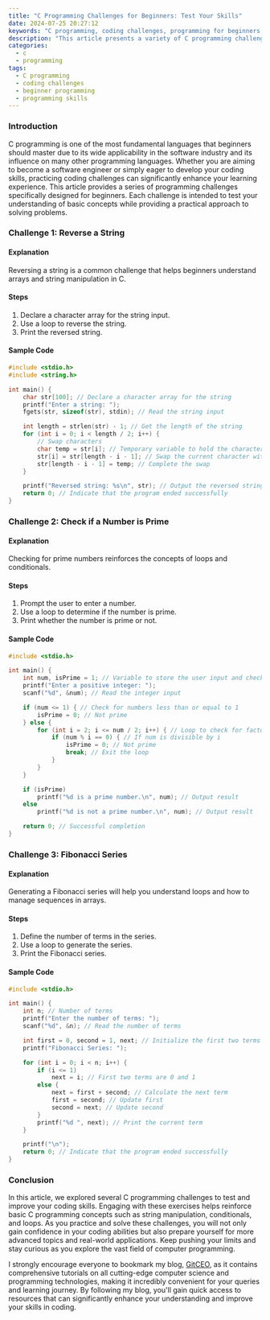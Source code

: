 ```yaml
---
title: "C Programming Challenges for Beginners: Test Your Skills"
date: 2024-07-25 20:27:12
keywords: "C programming, coding challenges, programming for beginners, learn C, algorithm challenges, programming exercises"
description: "This article presents a variety of C programming challenges specifically designed for beginners to help test and improve their skills. Each challenge is accompanied by detailed explanations and code solutions to facilitate learning. The challenges cover foundational programming concepts such as loops, conditionals, functions, and arrays, ensuring a comprehensive understanding of C language basics. By working through these exercises, readers will build confidence and proficiency in C programming, laying a strong foundation for more advanced topics. Perfect for those looking to enhance their coding skills or prepare for interviews in the technology sector."
categories:
  - c
  - programming
tags:
  - C programming
  - coding challenges
  - beginner programming
  - programming skills
---
```


### Introduction

C programming is one of the most fundamental languages that beginners should master due to its wide applicability in the software industry and its influence on many other programming languages. Whether you are aiming to become a software engineer or simply eager to develop your coding skills, practicing coding challenges can significantly enhance your learning experience. This article provides a series of programming challenges specifically designed for beginners. Each challenge is intended to test your understanding of basic concepts while providing a practical approach to solving problems.

<!-- more -->

### Challenge 1: Reverse a String

#### Explanation

Reversing a string is a common challenge that helps beginners understand arrays and string manipulation in C.

#### Steps

1. Declare a character array for the string input.
2. Use a loop to reverse the string.
3. Print the reversed string.

#### Sample Code

```c
#include <stdio.h>
#include <string.h>

int main() {
    char str[100]; // Declare a character array for the string
    printf("Enter a string: ");
    fgets(str, sizeof(str), stdin); // Read the string input

    int length = strlen(str) - 1; // Get the length of the string
    for (int i = 0; i < length / 2; i++) {
        // Swap characters
        char temp = str[i]; // Temporary variable to hold the character
        str[i] = str[length - i - 1]; // Swap the current character with its corresponding character
        str[length - i - 1] = temp; // Complete the swap
    }

    printf("Reversed string: %s\n", str); // Output the reversed string
    return 0; // Indicate that the program ended successfully
}
```

### Challenge 2: Check if a Number is Prime

#### Explanation

Checking for prime numbers reinforces the concepts of loops and conditionals.

#### Steps

1. Prompt the user to enter a number.
2. Use a loop to determine if the number is prime.
3. Print whether the number is prime or not.

#### Sample Code

```c
#include <stdio.h>

int main() {
    int num, isPrime = 1; // Variable to store the user input and check if it's prime
    printf("Enter a positive integer: ");
    scanf("%d", &num); // Read the integer input

    if (num <= 1) { // Check for numbers less than or equal to 1
        isPrime = 0; // Not prime
    } else {
        for (int i = 2; i <= num / 2; i++) { // Loop to check for factors
            if (num % i == 0) { // If num is divisible by i
                isPrime = 0; // Not prime
                break; // Exit the loop
            }
        }
    }

    if (isPrime)
        printf("%d is a prime number.\n", num); // Output result
    else
        printf("%d is not a prime number.\n", num); // Output result

    return 0; // Successful completion
}
```

### Challenge 3: Fibonacci Series

#### Explanation

Generating a Fibonacci series will help you understand loops and how to manage sequences in arrays.

#### Steps

1. Define the number of terms in the series.
2. Use a loop to generate the series.
3. Print the Fibonacci series.

#### Sample Code

```c
#include <stdio.h>

int main() {
    int n; // Number of terms
    printf("Enter the number of terms: ");
    scanf("%d", &n); // Read the number of terms

    int first = 0, second = 1, next; // Initialize the first two terms
    printf("Fibonacci Series: ");

    for (int i = 0; i < n; i++) {
        if (i <= 1)
            next = i; // First two terms are 0 and 1
        else {
            next = first + second; // Calculate the next term
            first = second; // Update first
            second = next; // Update second
        }
        printf("%d ", next); // Print the current term
    }

    printf("\n");
    return 0; // Indicate that the program ended successfully
}
```

### Conclusion

In this article, we explored several C programming challenges to test and improve your coding skills. Engaging with these exercises helps reinforce basic C programming concepts such as string manipulation, conditionals, and loops. As you practice and solve these challenges, you will not only gain confidence in your coding abilities but also prepare yourself for more advanced topics and real-world applications. Keep pushing your limits and stay curious as you explore the vast field of computer programming.

I strongly encourage everyone to bookmark my blog, [GitCEO](https://gitceo.com), as it contains comprehensive tutorials on all cutting-edge computer science and programming technologies, making it incredibly convenient for your queries and learning journey. By following my blog, you'll gain quick access to resources that can significantly enhance your understanding and improve your skills in coding.